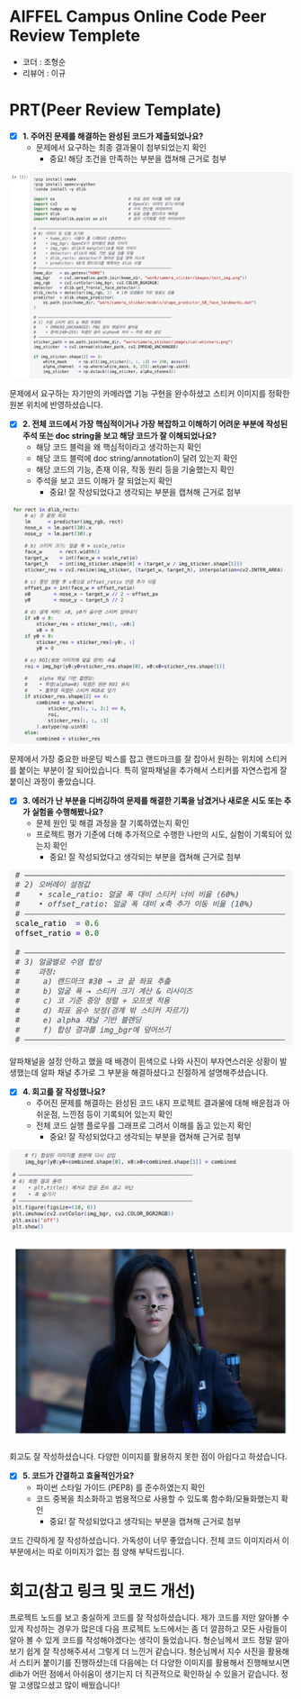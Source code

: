 # AIFFEL Campus Online Code Peer Review Templete
- 코더 : 조형순
- 리뷰어 : 이규


# PRT(Peer Review Template)
- [X]  **1. 주어진 문제를 해결하는 완성된 코드가 제출되었나요?**
    - 문제에서 요구하는 최종 결과물이 첨부되었는지 확인
        - 중요! 해당 조건을 만족하는 부분을 캡쳐해 근거로 첨부

![제출사진](ex03_1.png)

문제에서 요구하는 자기만의 카메라앱 기능 구현을 완수하셨고 스티커 이미지를 정확한 원본 위치에 반영하셨습니다.
    
- [X]  **2. 전체 코드에서 가장 핵심적이거나 가장 복잡하고 이해하기 어려운 부분에 작성된 
주석 또는 doc string을 보고 해당 코드가 잘 이해되었나요?**
    - 해당 코드 블럭을 왜 핵심적이라고 생각하는지 확인
    - 해당 코드 블럭에 doc string/annotation이 달려 있는지 확인
    - 해당 코드의 기능, 존재 이유, 작동 원리 등을 기술했는지 확인
    - 주석을 보고 코드 이해가 잘 되었는지 확인
        - 중요! 잘 작성되었다고 생각되는 부분을 캡쳐해 근거로 첨부

![제출사진](ex03_3.png)

문제에서 가장 중요한 바운딩 박스를 잡고 랜드마크를 잘 잡아서 원하는 위치에 스티커를 붙이는 부분이 잘 되어있습니다.
특히 알파채널을 추가해서 스티커를 자연스럽게 잘 붙이신 과정이 좋았습니다.
        
- [X]  **3. 에러가 난 부분을 디버깅하여 문제를 해결한 기록을 남겼거나
새로운 시도 또는 추가 실험을 수행해봤나요?**
    - 문제 원인 및 해결 과정을 잘 기록하였는지 확인
    - 프로젝트 평가 기준에 더해 추가적으로 수행한 나만의 시도, 
    실험이 기록되어 있는지 확인
        - 중요! 잘 작성되었다고 생각되는 부분을 캡쳐해 근거로 첨부

![제출사진](ex03_2.png)

알파채널을 설정 안하고 했을 때 배경이 흰색으로 나와 사진이 부자연스러운 상황이 발생했는데 알파 채널 추가로
그 부분을 해결하셨다고 친절하게 설명해주셨습니다.
        
- [X]  **4. 회고를 잘 작성했나요?**
    - 주어진 문제를 해결하는 완성된 코드 내지 프로젝트 결과물에 대해
    배운점과 아쉬운점, 느낀점 등이 기록되어 있는지 확인
    - 전체 코드 실행 플로우를 그래프로 그려서 이해를 돕고 있는지 확인
        - 중요! 잘 작성되었다고 생각되는 부분을 캡쳐해 근거로 첨부

![제출사진](ex03_4.png)

![제출사진](ex03_5.png)

회고도 잘 작성하셨습니다. 다양한 이미지를 활용하지 못한 점이 아쉽다고 하셨습니다.
        
- [X]  **5. 코드가 간결하고 효율적인가요?**
    - 파이썬 스타일 가이드 (PEP8) 를 준수하였는지 확인
    - 코드 중복을 최소화하고 범용적으로 사용할 수 있도록 함수화/모듈화했는지 확인
        - 중요! 잘 작성되었다고 생각되는 부분을 캡쳐해 근거로 첨부

코드 간략하게 잘 작성하셨습니다. 가독성이 너무 좋았습니다. 전체 코드 이미지라서 이부분에서는 따로 이미지가 없는 점 양해 부탁드립니다.

# 회고(참고 링크 및 코드 개선)

프로젝트 노드를 보고 충실하게 코드를 잘 작성하셨습니다. 제가 코드를 저만 알아볼 수 있게 작성하는 경우가 많은데 다음 프로젝트 노드에서는
좀 더 깔끔하고 모든 사람들이 알아 볼 수 있게 코드를 작성해야겠다는 생각이 들었습니다. 형순님께서 코드 정말 알아보기 쉽게 잘 작성해주셔서 
그렇게 더 느낀거 같습니다. 형순님께서 지수 사진을 활용해서 스티커 붙이기를 진행하셨는데 다음에는 더 다양한 이미지를 활용해서 진행해보시면 
dlib가 어떤 점에서 아쉬움이 생기는지 더 직관적으로 확인하실 수 있을거 같습니다. 정말 고생많으셨고 많이 배웠습니다!
